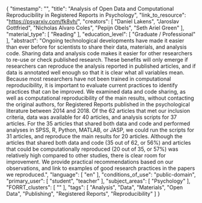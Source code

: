 {
    "timestamp": "",
    "title": "Analysis of Open Data and Computational Reproducibility in Registered Reports in Psychology",
    "link_to_resource": "https://psyarxiv.com/fk8vh/",
    "creators": [
        "Daniel Lakens",
        "Jaroslav Gottfried",
        "Nicholas Alvaro Coles",
        "Pepijn Obels",
        "Seth Ariel Green"
    ],
    "material_type": [
        "Reading"
    ],
    "education_level": [
        "Graduate / Professional"
    ],
    "abstract": "Ongoing technological developments have made it easier than ever before for scientists to share their data, materials, and analysis code. Sharing data and analysis code makes it easier for other researchers to re-use or check published research. These benefits will only emerge if researchers can reproduce the analysis reported in published articles, and if data is annotated well enough so that it is clear what all variables mean. Because most researchers have not been trained in computational reproducibility, it is important to evaluate current practices to identify practices that can be improved. We examined data and code sharing, as well as computational reproducibility of the main results, without contacting the original authors, for Registered Reports published in the psychological literature between 2014 and 2018. Of the 62 articles that met our inclusion criteria, data was available for 40 articles, and analysis scripts for 37 articles. For the 35 articles that shared both data and code and performed analyses in SPSS, R, Python, MATLAB, or JASP, we could run the scripts for 31 articles, and reproduce the main results for 20 articles. Although the articles that shared both data and code (35 out of 62, or 56%) and articles that could be computationally reproduced (20 out of 35, or 57%) was relatively high compared to other studies, there is clear room for improvement. We provide practical recommendations based on our observations, and link to examples of good research practices in the papers we reproduced.",
    "language": [
        "en"
    ],
    "conditions_of_use": "public-domain",
    "primary_user": [
        "student",
        "teacher"
    ],
    "subject_areas": [
        "Psychology"
    ],
    "FORRT_clusters": [
        ""
    ],
    "tags": [
        "Analysis",
        "Data",
        "Materials",
        "Open Data",
        "Publishing",
        "Registered Reports",
        "Reproducibility"
    ]
}
